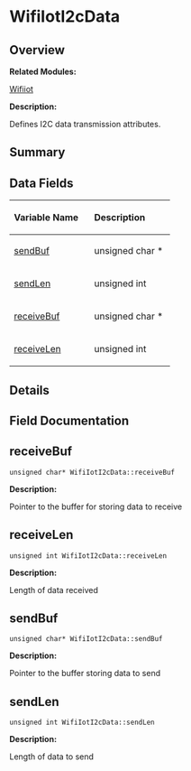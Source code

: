 # WifiIotI2cData<a name="ZH-CN_TOPIC_0000001055075081"></a>

## **Overview**<a name="section1157782469191903"></a>

**Related Modules:**

[Wifiiot](Wifiiot.md)

**Description:**

Defines I2C data transmission attributes. 

## **Summary**<a name="section1664079675191903"></a>

## Data Fields<a name="pub-attribs"></a>

<a name="table1990019212191903"></a>
<table><thead align="left"><tr id="row248937326191903"><th class="cellrowborder" valign="top" width="50%" id="mcps1.1.3.1.1"><p id="p844502911191903"><a name="p844502911191903"></a><a name="p844502911191903"></a>Variable Name</p>
</th>
<th class="cellrowborder" valign="top" width="50%" id="mcps1.1.3.1.2"><p id="p1438198270191903"><a name="p1438198270191903"></a><a name="p1438198270191903"></a>Description</p>
</th>
</tr>
</thead>
<tbody><tr id="row1782715688191903"><td class="cellrowborder" valign="top" width="50%" headers="mcps1.1.3.1.1 "><p id="p269916338191903"><a name="p269916338191903"></a><a name="p269916338191903"></a><a href="WifiIotI2cData.md#a14f3216d056d4af9ae1fc616086bc348">sendBuf</a></p>
</td>
<td class="cellrowborder" valign="top" width="50%" headers="mcps1.1.3.1.2 "><p id="p1626381521191903"><a name="p1626381521191903"></a><a name="p1626381521191903"></a>unsigned char *&nbsp;</p>
</td>
</tr>
<tr id="row392987194191903"><td class="cellrowborder" valign="top" width="50%" headers="mcps1.1.3.1.1 "><p id="p228122691191903"><a name="p228122691191903"></a><a name="p228122691191903"></a><a href="WifiIotI2cData.md#a4b89d01c60fd122b59c68045d6fe21c2">sendLen</a></p>
</td>
<td class="cellrowborder" valign="top" width="50%" headers="mcps1.1.3.1.2 "><p id="p366677715191903"><a name="p366677715191903"></a><a name="p366677715191903"></a>unsigned int&nbsp;</p>
</td>
</tr>
<tr id="row389948038191903"><td class="cellrowborder" valign="top" width="50%" headers="mcps1.1.3.1.1 "><p id="p1592623603191903"><a name="p1592623603191903"></a><a name="p1592623603191903"></a><a href="WifiIotI2cData.md#aa22d85c572f7fa7d032c038c8b7960b1">receiveBuf</a></p>
</td>
<td class="cellrowborder" valign="top" width="50%" headers="mcps1.1.3.1.2 "><p id="p605102066191903"><a name="p605102066191903"></a><a name="p605102066191903"></a>unsigned char *&nbsp;</p>
</td>
</tr>
<tr id="row596681031191903"><td class="cellrowborder" valign="top" width="50%" headers="mcps1.1.3.1.1 "><p id="p373084833191903"><a name="p373084833191903"></a><a name="p373084833191903"></a><a href="WifiIotI2cData.md#ad4059d524c9deae8cd1e7ff0d429b5e4">receiveLen</a></p>
</td>
<td class="cellrowborder" valign="top" width="50%" headers="mcps1.1.3.1.2 "><p id="p742738787191903"><a name="p742738787191903"></a><a name="p742738787191903"></a>unsigned int&nbsp;</p>
</td>
</tr>
</tbody>
</table>

## **Details**<a name="section1779698233191903"></a>

## **Field Documentation**<a name="section1520851422191903"></a>

## receiveBuf<a name="aa22d85c572f7fa7d032c038c8b7960b1"></a>

```
unsigned char* WifiIotI2cData::receiveBuf
```

 **Description:**

Pointer to the buffer for storing data to receive 

## receiveLen<a name="ad4059d524c9deae8cd1e7ff0d429b5e4"></a>

```
unsigned int WifiIotI2cData::receiveLen
```

 **Description:**

Length of data received 

## sendBuf<a name="a14f3216d056d4af9ae1fc616086bc348"></a>

```
unsigned char* WifiIotI2cData::sendBuf
```

 **Description:**

Pointer to the buffer storing data to send 

## sendLen<a name="a4b89d01c60fd122b59c68045d6fe21c2"></a>

```
unsigned int WifiIotI2cData::sendLen
```

 **Description:**

Length of data to send 

